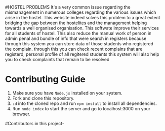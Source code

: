 #HOSTEL PROBLEMS
 It's a very common issue regarding the mismanagement in numerous colleges regarding the 
various issues which arise in the hostel. This website indeed solves this problem to a great 
extent bridging the gap between the hostelites and the management helping towards a well 
organised organisation.
This softwate improve their services for all students of hostel. This also reduce the manual
work of person in admin penal and bundle of info that were search in registers 
 because through this system you can store data of those students who registered the complain.
through this you can check recent complains that are registerd, personal profile of all regitered students
this system will also help you to check complaints that remain to be resolved


# Contributing Guide

1. Make sure you have `Node.js` installed on your system.
2. Fork and clone this repository.
3. `cd` into the cloned repo and run `npm install` to install all dependencies.
4. Run `node index` to start the server and go to localhost:3000 on your browser.

#Contributors in this project-

